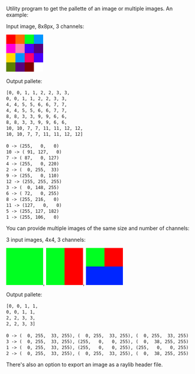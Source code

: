 Utility program to get the pallette of an image or multiple images. An example:

Input image, 8x8px, 3 channels:

![Example image](resources/example_100px.png)

Output pallete:

```
[0, 0, 1, 1, 2, 2, 3, 3, 
0, 0, 1, 1, 2, 2, 3, 3, 
4, 4, 5, 5, 6, 6, 7, 7, 
4, 4, 5, 5, 6, 6, 7, 7, 
8, 8, 3, 3, 9, 9, 6, 6, 
8, 8, 3, 3, 9, 9, 6, 6, 
10, 10, 7, 7, 11, 11, 12, 12, 
10, 10, 7, 7, 11, 11, 12, 12]

0 -> (255,   0,   0)
10 -> ( 91, 127,   0)
7 -> ( 87,   0, 127)
4 -> (255,   0, 220)
2 -> (  0, 255,  33)
9 -> (255,   0, 110)
12 -> (255, 255, 255)
3 -> (  0, 148, 255)
6 -> ( 72,   0, 255)
8 -> (255, 216,   0)
11 -> (127,   0,   0)
5 -> (255, 127, 182)
1 -> (255, 106,   0)
```

You can provide multiple images of the same size and number of channels:

3 input images, 4x4, 3 channels:

![Example image](resources/example2_layer1_100px.png), ![Example image](resources/example2_layer2_100px.png), ![Example image](resources/example2_layer3_100px.png)

Output pallete:

```
[0, 0, 1, 1, 
0, 0, 1, 1, 
2, 2, 3, 3, 
2, 2, 3, 3]

0 -> (  0, 255,  33, 255), (  0, 255,  33, 255), (  0, 255,  33, 255)
3 -> (  0, 255,  33, 255), (255,   0,   0, 255), (  0,  38, 255, 255)
1 -> (  0, 255,  33, 255), (255,   0,   0, 255), (255,   0,   0, 255)
2 -> (  0, 255,  33, 255), (  0, 255,  33, 255), (  0,  38, 255, 255)
```

There's also an option to export an image as a raylib header file.
